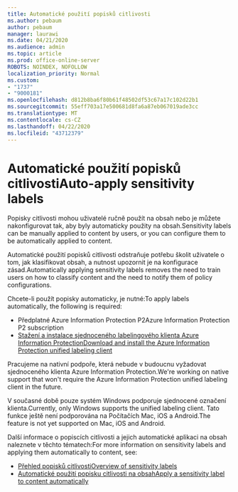 ```yaml
---
title: Automatické použití popisků citlivosti
ms.author: pebaum
author: pebaum
manager: laurawi
ms.date: 04/21/2020
ms.audience: admin
ms.topic: article
ms.prod: office-online-server
ROBOTS: NOINDEX, NOFOLLOW
localization_priority: Normal
ms.custom:
- "1737"
- "9000181"
ms.openlocfilehash: d812b8ba6f80b61f48502df53c67a17c102d22b1
ms.sourcegitcommit: 55eff703a17e500681d8fa6a87eb067019ade3cc
ms.translationtype: MT
ms.contentlocale: cs-CZ
ms.lasthandoff: 04/22/2020
ms.locfileid: "43712379"
---
```

# <a name="auto-apply-sensitivity-labels"></a><span data-ttu-id="e4e19-102">Automatické použití popisků citlivosti</span><span class="sxs-lookup"><span data-stu-id="e4e19-102">Auto-apply sensitivity labels</span></span>

<span data-ttu-id="e4e19-103">Popisky citlivosti mohou uživatelé ručně použít na obsah nebo je můžete nakonfigurovat tak, aby byly automaticky použity na obsah.</span><span class="sxs-lookup"><span data-stu-id="e4e19-103">Sensitivity labels can be manually applied to content by users, or you can configure them to be automatically applied to content.</span></span>

<span data-ttu-id="e4e19-104">Automatické použití popisků citlivosti odstraňuje potřebu školit uživatele o tom, jak klasifikovat obsah, a nutnost upozornit je na konfigurace zásad.</span><span class="sxs-lookup"><span data-stu-id="e4e19-104">Automatically applying sensitivity labels removes the need to train users on how to classify content and the need to notify them of policy configurations.</span></span>

<span data-ttu-id="e4e19-105">Chcete-li použít popisky automaticky, je nutné:</span><span class="sxs-lookup"><span data-stu-id="e4e19-105">To apply labels automatically, the following is required:</span></span>

- <span data-ttu-id="e4e19-106">Předplatné Azure Information Protection P2</span><span class="sxs-lookup"><span data-stu-id="e4e19-106">Azure Information Protection P2 subscription</span></span>
- [<span data-ttu-id="e4e19-107">Stažení a instalace sjednoceného labelingového klienta Azure Information Protection</span><span class="sxs-lookup"><span data-stu-id="e4e19-107">Download and install the Azure Information Protection unified labeling client</span></span>](https://docs.microsoft.com/azure/information-protection/rms-client/install-unifiedlabelingclient-app)

<span data-ttu-id="e4e19-108">Pracujeme na nativní podpoře, která nebude v budoucnu vyžadovat sjednoceného klienta Azure Information Protection.</span><span class="sxs-lookup"><span data-stu-id="e4e19-108">We're working on native support that won't require the Azure Information Protection unified labeling client in the future.</span></span>

<span data-ttu-id="e4e19-109">V současné době pouze systém Windows podporuje sjednocené označení klienta.</span><span class="sxs-lookup"><span data-stu-id="e4e19-109">Currently, only Windows supports the unified labeling client.</span></span>  <span data-ttu-id="e4e19-110">Tato funkce ještě není podporována na Počítačích Mac, iOS a Android.</span><span class="sxs-lookup"><span data-stu-id="e4e19-110">The feature is not yet supported on Mac, iOS and Android.</span></span>

<span data-ttu-id="e4e19-111">Další informace o popiscích citlivosti a jejich automatické aplikaci na obsah naleznete v těchto tématech:</span><span class="sxs-lookup"><span data-stu-id="e4e19-111">For more information on sensitivity labels and applying them automatically to content,  see:</span></span>

- [<span data-ttu-id="e4e19-112">Přehled popisků citlivosti</span><span class="sxs-lookup"><span data-stu-id="e4e19-112">Overview of sensitivity labels</span></span>](https://docs.microsoft.com/office365/securitycompliance/sensitivity-labels)
- [<span data-ttu-id="e4e19-113">Automatické použití popisku citlivosti na obsah</span><span class="sxs-lookup"><span data-stu-id="e4e19-113">Apply a sensitivity label to content automatically</span></span>](https://docs.microsoft.com/office365/securitycompliance/apply_sensitivity_label_automatically)